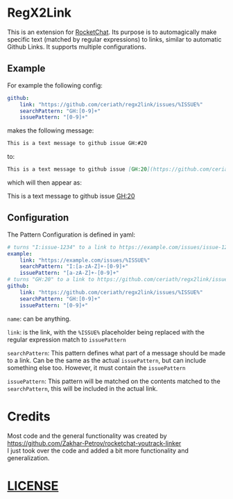 # RegX2Link
This is an extension for [RocketChat](https://rocket.chat/). Its purpose is to automagically make specific text (matched by regular expressions) to links, similar to automatic Github Links. It supports multiple configurations.

## Example
For example the following config:
```yaml
github:
    link: "https://github.com/ceriath/regx2link/issues/%ISSUE%"
    searchPattern: "GH:[0-9]+"
    issuePattern: "[0-9]+"
```
makes the following message:
```markdown
This is a text message to github issue GH:#20
```
to:
```markdown
This is a text message to github issue [GH:20](https://github.com/ceriath/regx2link/issues/20)
```
which will then appear as:

This is a text message to github issue [GH:20](https://github.com/ceriath/regx2link/issues/20)

## Configuration
The Pattern Configuration is defined in yaml:
```yaml
# turns "I:issue-1234" to a link to https://example.com/issues/issue-1234
example: 
    link: "https://example.com/issues/%ISSUE%"
    searchPattern: "I:[a-zA-Z]+-[0-9]+"
    issuePattern: "[a-zA-Z]+-[0-9]+"
# turns "GH:20" to a link to https://github.com/ceriath/regx2link/issues/20
github:
    link: "https://github.com/ceriath/regx2link/issues/%ISSUE%"
    searchPattern: "GH:[0-9]+"
    issuePattern: "[0-9]+"
```

`name`: can be anything.  

`link`: is the link, with the `%ISSUE%` placeholder being replaced with the regular expression match to `issuePattern`  

`searchPattern`: This pattern defines what part of a message should be made to a link. Can be the same as the actual `issuePattern`, but can include something else too. However, it must contain the `issuePattern` 

`issuePattern`: This pattern will be matched on the contents matched to the `searchPattern`, this will be included in the actual link.  

# Credits
Most code and the general functionality was created by https://github.com/Zakhar-Petrov/rocketchat-youtrack-linker  
I just took over the code and added a bit more functionality and generalization.

# [LICENSE](./LICENSE)